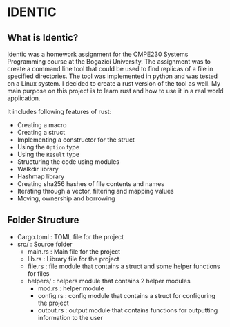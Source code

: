 # IDENTIC
## What is Identic?

Identic was a homework assignment for the CMPE230 Systems Programming course at the Bogazici University. The assignment was to create a command line tool that could be used to find replicas of a file in specified directories. The tool was implemented in python and was tested on a Linux system. I decided to create a rust version of the tool as well. My main purpose on this project is to learn rust and how to use it in a real world application. 

It includes following features of rust:
* Creating a macro 
* Creating a struct
* Implementing a constructor for the struct
* Using the `Option` type
* Using the `Result` type
* Structuring the code using modules
* Walkdir library 
* Hashmap library
* Creating sha256 hashes of file contents and names
* Iterating through a vector, filtering and mapping values
* Moving, ownership and borrowing



## Folder Structure
* Cargo.toml : TOML file for the project
* src/ : Source folder
    * main.rs : Main file for the project
    * lib.rs : Library file for the project
    * file.rs : file module that contains a struct and some helper functions for files
    * helpers/ : helpers module that contains 2 helper modules
        * mod.rs : helper module
        * config.rs : config module that contains a struct for configuring the project
        * output.rs : output module that contains functions for outputting information to the user
